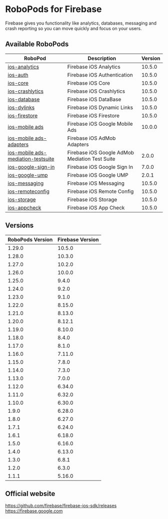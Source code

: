 # RoboPods for Firebase

Firebase gives you functionality like analytics, databases, messaging and crash reporting so you can move quickly and focus on your users.

## Available RoboPods

| RoboPod                                                                          | Description                                    | Version  |
|----------------------------------------------------------------------------------|------------------------------------------------|----------|
| [ios-analytics](ios-analytics/)                                                  | Firebase iOS Analytics                         | 10.5.0   |
| [ios-auth](ios-auth/)                                                            | Firebase iOS Authentication                    | 10.5.0   |
| [ios-core](ios-core/)                                                            | Firebase iOS Core                              | 10.5.0   |
| [ios-crashlytics](ios-crashlytics/)                                              | Firebase iOS Crashlytics                       | 10.5.0   |
| [ios-database](ios-database/)                                                    | Firebase iOS DataBase                          | 10.5.0   |
| [ios-dylinks](ios-dylinks/)                                                      | Firebase iOS Dynamic Links                     | 10.5.0   |
| [ios-firestore](ios-firestore/)                                                  | Firebase iOS Firestore                         | 10.5.0   |
| [ios-mobile ads](ios-google-mobile-ads/)                                         | Firebase iOS Google Mobile Ads                 | 10.0.0   |
| [ios-mobile ads-adapters](ios-google-mobile-ads-adapters/)                       | Firebase iOS AdMob Adapters                    |          |
| [ios-mobile ads-mediation-testsuite](ios-google-mobile-ads-mediation-testsuite/) | Firebase iOS Google AdMob Mediation Test Suite | 2.0.0    |
| [ios-google-sign-in](ios-google-sign-in/)                                        | Firebase iOS Google Sign In                    | 7.0.0    |
| [ios-google-ump](ios-google-ump/)                                                | Firebase iOS Google UMP                        | 2.0.1    |
| [ios-messaging](ios-messaging/)                                                  | Firebase iOS Messaging                         | 10.5.0   |
| [ios-remoteconfig](ios-remoteconfig/)                                            | Firebase iOS Remote Config                     | 10.5.0   |
| [ios-storage](ios-storage/)                                                      | Firebase iOS Storage                           | 10.5.0   |
| [ios-appcheck](ios-appcheck/)                                                    | Firebase iOS App Check                         | 10.5.0   |

## Versions

| RoboPods Version | Firebase Version |
|------------------|------------------|
| 1.29.0           | 10.5.0           |
| 1.28.0           | 10.3.0           |
| 1.27.0           | 10.2.0           |
| 1.26.0           | 10.0.0           |
| 1.25.0           | 9.4.0            |
| 1.24.0           | 9.2.0            |
| 1.23.0           | 9.1.0            |
| 1.22.0           | 8.15.0           |
| 1.21.0           | 8.13.0           |
| 1.20.0           | 8.12.1           |
| 1.19.0           | 8.10.0           |
| 1.18.0           | 8.4.0            |
| 1.17.0           | 8.1.0            |
| 1.16.0           | 7.11.0           |
| 1.15.0           | 7.8.0            |
| 1.14.0           | 7.3.0            |
| 1.13.0           | 7.0.0            |
| 1.12.0           | 6.34.0           |
| 1.11.0           | 6.32.0           |
| 1.10.0           | 6.30.0           |
| 1.9.0            | 6.28.0           |
| 1.8.0            | 6.27.0           |
| 1.7.1            | 6.24.0           |
| 1.6.1            | 6.18.0           |
| 1.5.0            | 6.16.0           |
| 1.4.0            | 6.13.0           |
| 1.3.0            | 6.8.1            |
| 1.2.0            | 6.3.0            |
| 1.1.1            | 5.16.0           |

## Official website

https://github.com/firebase/firebase-ios-sdk/releases
https://firebase.google.com